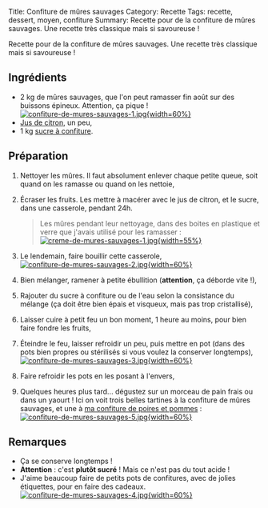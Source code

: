Title: Confiture de mûres sauvages
Category: Recette
Tags: recette, dessert, moyen, confiture
Summary: Recette pour de la confiture de mûres sauvages. Une recette très classique mais si savoureuse !

Recette pour de la confiture de mûres sauvages. Une recette très classique mais si savoureuse !

## Ingrédients
- 2 kg de mûres sauvages, que l'on peut ramasser fin août sur des buissons épineux. Attention, ça pique !<br>
  [![confiture-de-mures-sauvages-1.jpg]({static}images/confiture-de-mures-sauvages-1.jpg){width=60%}]({static}images/confiture-de-mures-sauvages-1.jpg)<br>
- [Jus de citron](https://fr.wikipedia.org/wiki/Citron), un peu,
- 1 kg [sucre à confiture](https://fr.wikipedia.org/wiki/Sucre%20a%20confiture).

## Préparation
1. Nettoyer les mûres. Il faut absolument enlever chaque petite queue, soit quand on les ramasse ou quand on les nettoie,
2. Écraser les fruits. Les mettre à macérer avec le jus de citron, et le sucre, dans une casserole, pendant 24h.
   > Les mûres pendant leur nettoyage, dans des boites en plastique et verre que j'avais utilisé pour les ramasser :<br>
   > [![creme-de-mures-sauvages-1.jpg]({static}images/creme-de-mures-sauvages-1.jpg){width=55%}]({static}images/creme-de-mures-sauvages-1.jpg)<br>

3. Le lendemain, faire bouillir cette casserole,
   <br>[![confiture-de-mures-sauvages-2.jpg]({static}images/confiture-de-mures-sauvages-2.jpg){width=60%}]({static}images/confiture-de-mures-sauvages-2.jpg)<br>
4. Bien mélanger, ramener à petite ébullition (**attention**, ça déborde vite !),
5. Rajouter du sucre à confiture ou de l'eau selon la consistance du mélange (ça doit être bien épais et visqueux, mais pas trop cristallisé),
6. Laisser cuire à petit feu un bon moment, 1 heure au moins, pour bien faire fondre les fruits,
7. Éteindre le feu, laisser refroidir un peu, puis mettre en pot (dans des pots bien propres ou stérilisés si vous voulez la conserver longtemps),
   <br>[![confiture-de-mures-sauvages-3.jpg]({static}images/confiture-de-mures-sauvages-3.jpg){width=60%}]({static}images/confiture-de-mures-sauvages-3.jpg)<br>
8. Faire refroidir les pots en les posant à l'envers,
9. Quelques heures plus tard... dégustez sur un morceau de pain frais ou dans un yaourt ! Ici on voit trois belles tartines à la confiture de mûres sauvages, et une à [ma confiture de poires et pommes](confiture-de-poires-et-pommes-aux-pignons-de-pin.html) :
   <br>[![confiture-de-mures-sauvages-5.jpg]({static}images/confiture-de-mures-sauvages-5.jpg){width=60%}]({static}images/confiture-de-mures-sauvages-5.jpg)<br>

## Remarques
- Ça se conserve longtemps !
- **Attention** : c'est **plutôt sucré** ! Mais ce n'est pas du tout acide !
- J'aime beaucoup faire de petits pots de confitures, avec de jolies étiquettes, pour en faire des cadeaux.
   <br>[![confiture-de-mures-sauvages-4.jpg]({static}images/confiture-de-mures-sauvages-4.jpg){width=60%}]({static}images/confiture-de-mures-sauvages-4.jpg)<br>
